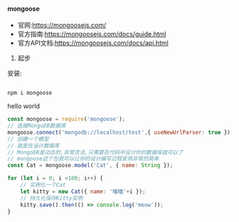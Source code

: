 #### mongoose

- 官网:https://mongoosejs.com/
- 官方指南:https://mongoosejs.com/docs/guide.html
- 官方API文档:https://mongoosejs.com/docs/api.html

1. 起步

安装:
```shell

npm i mongoose
```
hello world
```javascript
const mongoose = require('mongoose');
// 连接MongoDB数据库
mongoose.connect('mongodb://localhost/test',{ useNewUrlParser: true });
// 创建一个模型
// 就是在设计数据库
// MongoDB是动态的,非常灵活,只需要在代码中设计你的数据库就可以了
// mongoose这个包就可以让你的设计编写过程变得非常的简单
const Cat = mongoose.model('Cat', { name: String });

for (let i = 0; i <100; i++) {
    // 实例化一个Cat
    let kitty = new Cat({ name: '喵喵'+i });
    // 持久化保存Kitty实例
    kitty.save().then(() => console.log('meow'));
}
```
